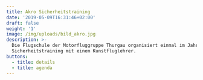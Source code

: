 ```yaml
---
title: Akro Sicherheitstraining
date: '2019-05-09T16:31:46+02:00'
draft: false
weight: '1'
image: /img/uploads/bild_akro.jpg
description: >-
  Die Flugschule der Motorfluggruppe Thurgau organisiert einmal im Jahr ein
  Sicherheitstraining mit einem Kunstfluglehrer.
buttons:
  - title: details
  - title: agenda
---
```


